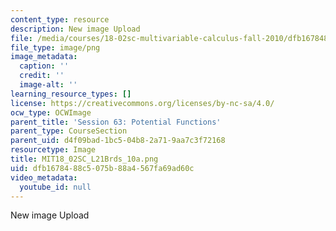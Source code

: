 ```yaml
---
content_type: resource
description: New image Upload
file: /media/courses/18-02sc-multivariable-calculus-fall-2010/dfb1678488c5075b88a4567fa69ad60c_MIT18_02SC_L21Brds_10a.png
file_type: image/png
image_metadata:
  caption: ''
  credit: ''
  image-alt: ''
learning_resource_types: []
license: https://creativecommons.org/licenses/by-nc-sa/4.0/
ocw_type: OCWImage
parent_title: 'Session 63: Potential Functions'
parent_type: CourseSection
parent_uid: d4f09bad-1bc5-04b8-2a71-9aa7c3f72168
resourcetype: Image
title: MIT18_02SC_L21Brds_10a.png
uid: dfb16784-88c5-075b-88a4-567fa69ad60c
video_metadata:
  youtube_id: null
---
```

New image Upload